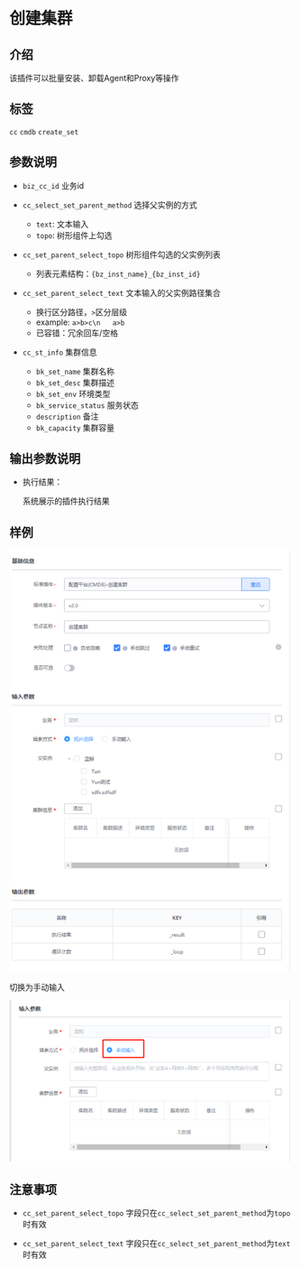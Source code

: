 # 创建集群

## 介绍

该插件可以批量安装、卸载Agent和Proxy等操作

## 标签
`cc` `cmdb` `create_set` 

## 参数说明

* `biz_cc_id` 业务id

* `cc_select_set_parent_method` 选择父实例的方式
    * `text`: 文本输入
    * `topo`: 树形组件上勾选

* `cc_set_parent_select_topo` 树形组件勾选的父实例列表
   * 列表元素结构：`{bz_inst_name}_{bz_inst_id}`

* `cc_set_parent_select_text` 文本输入的父实例路径集合
    * 换行区分路径，`>`区分层级
    * example: `a>b>c\n   a>b`
    * 已容错：冗余回车/空格
 
 * `cc_st_info` 集群信息
    * `bk_set_name` 集群名称
    * `bk_set_desc` 集群描述
    * `bk_set_env` 环境类型
    * `bk_service_status` 服务状态
    * `description` 备注
    * `bk_capacity` 集群容量

## 输出参数说明

* 执行结果：

  系统展示的插件执行结果

## 样例

![](images/create_set_topo.png)

切换为手动输入

![](images/create_set_text.png)

## 注意事项

* `cc_set_parent_select_topo` 字段只在`cc_select_set_parent_method`为`topo`时有效

* `cc_set_parent_select_text` 字段只在`cc_select_set_parent_method`为`text`时有效
  

  